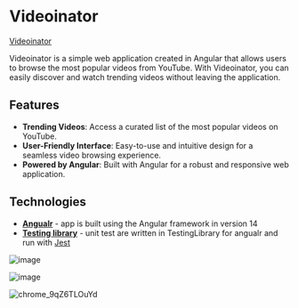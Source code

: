 # Videoinator

[Videoinator](https://magda98.github.io/video-inator/)

Videoinator is a simple web application created in Angular that allows users to browse the most popular videos from YouTube. With Videoinator, you can easily discover and watch trending videos without leaving the application. 

## Features
- **Trending Videos**: Access a curated list of the most popular videos on YouTube.
- **User-Friendly Interface**: Easy-to-use and intuitive design for a seamless video browsing experience.
- **Powered by Angular**: Built with Angular for a robust and responsive web application.

## Technologies
- [**Angualr**](https://angular.dev/) -  app is built using the Angular framework in version 14
- [**Testing library**](https://testing-library.com/docs/angular-testing-library/intro/) - unit test are written in TestingLibrary for angualr and run with [Jest](https://jestjs.io/)


![image](https://user-images.githubusercontent.com/33430525/200418081-2413b31a-0d94-4b7d-992e-8f794af5f780.png)

![image](https://user-images.githubusercontent.com/33430525/200418162-a9fffe62-5ba5-4298-b895-57af4c3d0fd4.png)

![chrome_9qZ6TLOuYd](https://user-images.githubusercontent.com/33430525/200417875-4bf53551-e802-4978-bcae-d2f638d13d78.gif)
